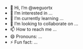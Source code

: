 - 👋 Hi, I’m @weguortx
- 👀 I’m interested in ...
- 🌱 I’m currently learning ...
- 💞️ I’m looking to collaborate on ...
- 📫 How to reach me ...
- 😄 Pronouns: ...
- ⚡ Fun fact: ...

<!---
weguortx/weguortx is a ✨ special ✨ repository because its `README.md` (this file) appears on your GitHub profile.
You can click the Preview link to take a look at your changes.
--->
